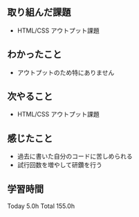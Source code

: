 ## 取り組んだ課題
- HTML/CSS アウトプット課題
## わかったこと
- アウトプットのため特にありません
## 次やること
- HTML/CSS アウトプット課題
## 感じたこと
- 過去に書いた自分のコードに苦しめられる
- 試行回数を増やして研鑽を行う
## 学習時間
Today 5.0h Total 155.0h
